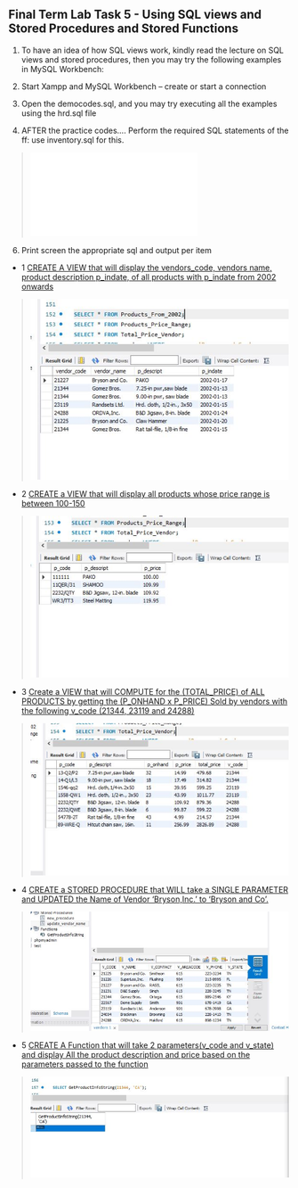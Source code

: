 ## Final Term Lab Task 5 - Using SQL views and Stored Procedures and Stored Functions

1. To have an idea of how SQL views work, kindly read the lecture on SQL views and stored procedures, then you may try the following examples in MySQL Workbench: 
2. Start Xampp and MySQL Workbench – create or start a connection 
4. Open the democodes.sql, and you may try executing all the examples using the hrd.sql file

5. AFTER the practice codes…. Perform the required SQL statements of the ff: use inventory.sql for this.
> ![FINALLABTASK5](IMAGE/lordftask5.sql)

6. Print screen the appropriate sql and output per item

* 1 <ins>CREATE A VIEW that will display the vendors_code, vendors name, product description p_indate, of all products with p_indate from 2002 onwards
> ![Sample Output](IMAGE/ftassk5.1.JPG)

* 2 <ins>CREATE a VIEW that will display all products whose price range is between 100-150
> ![Sample Output](IMAGE/ftask5.2.JPG)

* 3 <ins>Create a VIEW that will COMPUTE for the (TOTAL_PRICE) of ALL PRODUCTS by getting the (P_ONHAND x P_PRICE) Sold by vendors with the following v_code (21344, 23119 and 24288) 
>![Sample Output](IMAGE/ftask5.3.JPG)

* 4 <ins>CREATE a STORED PROCEDURE that WILL take a SINGLE PARAMETER and UPDATED the Name of Vendor ‘Bryson,Inc.’ to ‘Bryson and Co’.
> ![Sample Output](IMAGE/ftask5.4.JPG)

* 5 <ins>CREATE A Function that will take 2 parameters(v_code and v_state) and display All the product description and price based on the parameters passed to the function
> ![Sample Output](IMAGE/ftask5.5.JPG)

